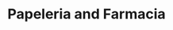 ---
title: "Papeleria and Farmacia"
url: /torreon/papeleria-and-farmacia/
shop: material de oficina
---